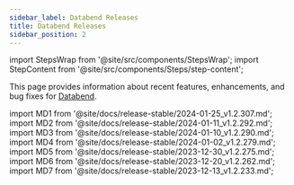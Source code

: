 ```yaml
---
sidebar_label: Databend Releases
title: Databend Releases
sidebar_position: 2
---
```


import StepsWrap from '@site/src/components/StepsWrap';
import StepContent from '@site/src/components/Steps/step-content';

This page provides information about recent features, enhancements, and bug fixes for <a href="https://github.com/datafuselabs/databend">Databend</a>.



import MD1 from '@site/docs/release-stable/2024-01-25_v1.2.307.md';
import MD2 from '@site/docs/release-stable/2024-01-11_v1.2.292.md';
import MD3 from '@site/docs/release-stable/2024-01-10_v1.2.290.md';
import MD4 from '@site/docs/release-stable/2024-01-02_v1.2.279.md';
import MD5 from '@site/docs/release-stable/2023-12-30_v1.2.275.md';
import MD6 from '@site/docs/release-stable/2023-12-20_v1.2.262.md';
import MD7 from '@site/docs/release-stable/2023-12-13_v1.2.233.md';


<StepsWrap> 



<StepContent outLink="https://github.com/datafuselabs/databend/releases/tag/v1.2.307" number="" title="Jan 25, 2024 (v1.2.307)">
<MD1 />

</StepContent>

<StepContent outLink="https://github.com/datafuselabs/databend/releases/tag/v1.2.292" number="" title="Jan 11, 2024 (v1.2.292)">
<MD2 />

</StepContent>

<StepContent outLink="https://github.com/datafuselabs/databend/releases/tag/v1.2.290" number="" title="Jan 10, 2024 (v1.2.290)">
<MD3 />

</StepContent>

<StepContent outLink="https://github.com/datafuselabs/databend/releases/tag/v1.2.279" number="" title="Jan 2, 2024 (v1.2.279)">
<MD4 />

</StepContent>

<StepContent outLink="https://github.com/datafuselabs/databend/releases/tag/v1.2.275" number="" title="Dec 30, 2023 (v1.2.275)">
<MD5 />

</StepContent>

<StepContent outLink="https://github.com/datafuselabs/databend/releases/tag/v1.2.262" number="" title="Dec 20, 2023 (v1.2.262)">
<MD6 />

</StepContent>

<StepContent outLink="https://github.com/datafuselabs/databend/releases/tag/v1.2.233" number="" title="Dec 13, 2023 (v1.2.233)">
<MD7 />

</StepContent>

</StepsWrap> 
